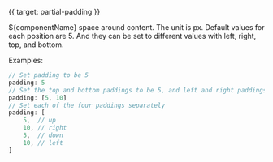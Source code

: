 
{{ target: partial-padding }}

<ExampleUIControlVector min="0" dims="T,R,B,L"  />

${componentName} space around content. The unit is px. Default values for each position are 5. And they can be set to different values with left, right, top, and bottom.

Examples:
```ts
// Set padding to be 5
padding: 5
// Set the top and bottom paddings to be 5, and left and right paddings to be 10
padding: [5, 10]
// Set each of the four paddings separately
padding: [
    5,  // up
    10, // right
    5,  // down
    10, // left
]
```


